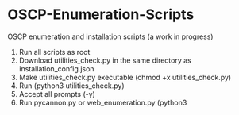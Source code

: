 # OSCP-Enumeration-Scripts
OSCP enumeration and installation scripts (a work in progress)

1. Run all scripts as root 
2. Download utilities_check.py in the same directory as installation_config.json
3. Make utilities_check.py executable (chmod +x utilities_check.py)
4. Run (python3 utilities_check.py)
5. Accept all prompts (-y)
6. Run pycannon.py or web_enumeration.py (python3 <script>)
